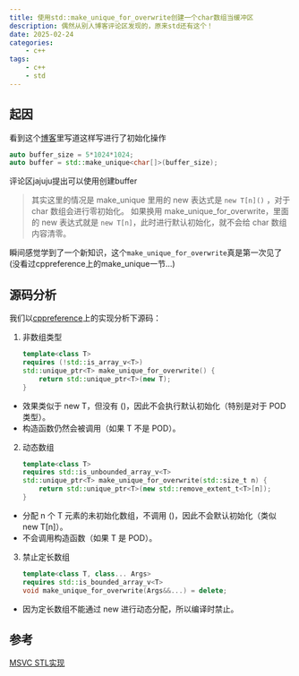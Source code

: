 ```yaml
---
title: 使用std::make_unique_for_overwrite创建一个char数组当缓冲区
description: 偶然从别人博客评论区发现的，原来std还有这个！
date: 2025-02-24
categories:
    - c++
tags:
    - c++
    - std
---
```



## 起因

看到这个[博客](https://microcai.org/2024/11/16/do-not-new-a-buffer.html)里写道这样写进行了初始化操作

```c++
auto buffer_size = 5*1024*1024;
auto buffer = std::make_unique<char[]>(buffer_size);
```

评论区jajuju提出可以使用创建buffer
> 其实这里的情况是 make_unique 里用的 new 表达式是 `new T[n]()` ，对于 char 数组会进行零初始化。
如果换用 make_unique_for_overwrite，里面的 new 表达式就是 `new T[n]`，此时进行默认初始化，就不会给 char 数组内容清零。

瞬间感觉学到了一个新知识，这个`make_unique_for_overwrite`真是第一次见了(没看过cppreference上的make_unique一节...)

## 源码分析

我们以[cppreference](https://en.cppreference.com/w/cpp/memory/unique_ptr/make_unique)上的实现分析下源码：

1. 非数组类型

    ```c++
    template<class T>
    requires (!std::is_array_v<T>)
    std::unique_ptr<T> make_unique_for_overwrite() {
        return std::unique_ptr<T>(new T);
    }
    ```

* 效果类似于 new T，但没有 ()，因此不会执行默认初始化（特别是对于 POD 类型）。
* 构造函数仍然会被调用（如果 T 不是 POD）。

2. 动态数组

    ```c++
    template<class T>
    requires std::is_unbounded_array_v<T>
    std::unique_ptr<T> make_unique_for_overwrite(std::size_t n) {
        return std::unique_ptr<T>(new std::remove_extent_t<T>[n]);
    }
    ```

* 分配 n 个 T 元素的未初始化数组，不调用 ()，因此不会默认初始化（类似 new T[n]）。
* 不会调用构造函数（如果 T 是 POD）。

3. 禁止定长数组

    ```c++
    template<class T, class... Args>
    requires std::is_bounded_array_v<T>
    void make_unique_for_overwrite(Args&&...) = delete;
    ```

* 因为定长数组不能通过 new 进行动态分配，所以编译时禁止。

## 参考

[MSVC STL实现](https://github.com/microsoft/STL/blob/main/stl/inc/memory#L3618)
